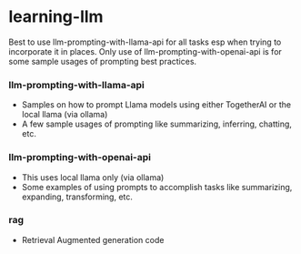 # learning-llm

Best to use llm-prompting-with-llama-api for all tasks esp when trying to incorporate it in places. Only use of llm-prompting-with-openai-api is for some sample usages of prompting best practices.

### llm-prompting-with-llama-api
- Samples on how to prompt Llama models using either TogetherAI or the local llama (via ollama)
- A few sample usages of prompting like summarizing, inferring, chatting, etc.

### llm-prompting-with-openai-api
- This uses local llama only (via ollama)
- Some examples of using prompts to accomplish tasks like summarizing, expanding, transforming, etc.

### rag
- Retrieval Augmented generation code
